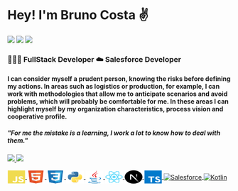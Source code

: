 <h1>Hey! I'm Bruno Costa ✌</h1>

<div> 
  
  <a href="https://instagram.com/brunodepaula2003"><img src="https://img.shields.io/badge/-Instagram-%23E4405F?style=for-the-badge&logo=instagram&logoColor=white" target="_blank"></a>
  <a href = "mailto:bruno.p.costa.2003@gmail.com"><img src="https://img.shields.io/badge/Gmail-D14836?style=for-the-badge&logo=gmail&logoColor=white" target="_blank"></a>
  <a href="https://www.linkedin.com/in/bruno-costa-3238161b5/"><img src="https://img.shields.io/badge/-LinkedIn-%230077B5?style=for-the-badge&logo=linkedin&logoColor=white" target="_blank"></a> 
</div>

<h3>👨🏻‍💻 FullStack Developer ☁️ Salesforce Developer</h3>

<h4>I can consider myself a prudent person, knowing the risks before defining my actions. In areas such as logistics or production, for example, I can work with methodologies that allow me to anticipate scenarios and avoid problems, which will probably be comfortable for me. In these areas I can highlight myself by my organization characteristics, process vision and cooperative profile.</h4>

<h5><i>"For me the mistake is a learning, I work a lot to know how to deal with them."</i></h5>

###

<div>
  <a href="https://github.com/bpcosta2003">
  <img height="180em" src="https://github-readme-stats.vercel.app/api?username=bpcosta2003&show_icons=true&theme=dark&include_all_commits=true&count_private=true"/>
  <img height="180em" src="https://github-readme-stats.vercel.app/api/top-langs/?username=bpcosta2003&layout=compact&langs_count=7&theme=dark"/>
</div>

</br>
  
<div style="display: inline_block">
  <img align="center" alt="Js" height="30" width="40" src="https://raw.githubusercontent.com/devicons/devicon/master/icons/javascript/javascript-plain.svg">
  <img align="center" alt="HTML" height="30" width="40" src="https://raw.githubusercontent.com/devicons/devicon/master/icons/html5/html5-original.svg">
  <img align="center" alt="CSS" height="30" width="40" src="https://raw.githubusercontent.com/devicons/devicon/master/icons/css3/css3-original.svg">
  <img align="center" alt="Python" height="30" width="40" src="https://raw.githubusercontent.com/devicons/devicon/master/icons/python/python-original.svg">
  <img align="center" alt="Java" height="30" width="40" src="https://raw.githubusercontent.com/devicons/devicon/master/icons/java/java-original.svg">
  <img align="center" alt="React" height="30" width="40" src="https://raw.githubusercontent.com/devicons/devicon/master/icons/react/react-original.svg">
  <img align="center" alt="NextJS" height="30" width="40" src="https://raw.githubusercontent.com/devicons/devicon/master/icons/nextjs/nextjs-original.svg">
  <img align="center" alt="TypeScript" height="30" width="40" src="https://raw.githubusercontent.com/devicons/devicon/master/icons/typescript/typescript-original.svg">
  <img align="center" alt="Salesforce" height="30" width="40" src="https://cdn.jsdelivr.net/gh/devicons/devicon/icons/salesforce/salesforce-original.svg">
  <img align="center" alt="Kotlin" height="30" width="40" src="https://cdn.jsdelivr.net/gh/devicons/devicon/icons/kotlin/kotlin-original.svg">
</div>

  

  


